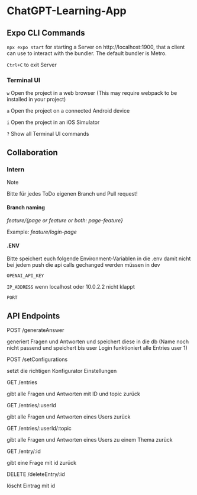 # ChatGPT-Learning-App

## Expo CLI Commands
`npx expo start` for starting a Server on http://localhost:1900, that a client can use to interact with the bundler. The default bundler is Metro.

`Ctrl+C` to exit Server

### Terminal UI
`w` Open the project in a web browser (This may require webpack to be installed in your project)

`a` Open the project on a connected Android device

`i` Open the project in an iOS Simulator

`?` Show all Terminal UI commands

## Collaboration
### Intern
> [!NOTE]
> Bitte für jedes ToDo eigenen Branch und Pull request!

#### Branch naming
_feature/{page or feature or both: page-feature}_

Example: _feature/login-page_

#### .ENV
Bitte speichert euch folgende Environment-Variablen in die .env damit nicht bei jedem push die api calls gechanged werden müssen in dev

`OPENAI_API_KEY`

`IP_ADDRESS` wenn localhost oder 10.0.2.2 nicht klappt

`PORT`

## API Endpoints

POST /generateAnswer 

generiert Fragen und Antworten und speichert diese in die db (Name noch nicht passend und speichert bis user Login funktioniert alle Entries user 1)

POST /setConfigurations

setzt die richtigen Konfigurator Einstellungen

GET /entries

gibt alle Fragen und Antworten mit ID und topic zurück

GET /entries/:userId

gibt alle Fragen und Antworten eines Users zurück

GET /entries/:userId/:topic

gibt alle Fragen und Antworten eines Users zu einem Thema zurück

GET /entry/:id

gibt eine Frage mit id zurück

DELETE /deleteEntry/:id

löscht Eintrag mit id
